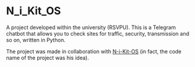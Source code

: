 # N_i_Kit_OS

A project developed within the university (RSVPU). This is a Telegram chatbot that allows you to check sites for traffic, security, transmission and so on, written in Python.

The project was made in collaboration with [N-i-Kit-OS](https://github.com/N-i-Kit-OS) (in fact, the code name of the project was his idea).
